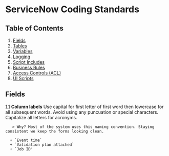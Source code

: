 # ServiceNow Coding Standards

## Table of Contents

1. [Fields](#fields)
2. [Tables](#tables)
3. [Variables](#variables)
4. [Logging](#logging)
4. [Script Includes](#script-includes)
5. [Business Rules](#business-rules)
6. [Access Controls (ACL)](#access-control)
6. [UI Scripts](#ui-scripts)

## Fields
<a name="fields--column-label"></a><a name="1.1"></a>
[1.1](#fields--column-label) **Column labels**
Use capital for first letter of first word then lowercase for all subsequent words.
Avoid using any puncuation or special characters.
Capitalize all letters for acronyms.

       > Why? Most of the system uses this naming convention. Staying consistent we keep the forms looking clean.

      + `Event time`
      + `Validation plan attached`
      + `Job ID'
